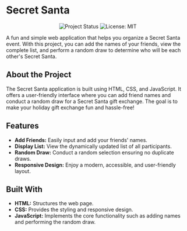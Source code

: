 # Secret Santa

<p align="center">
  <img src="https://img.shields.io/static/v1?label=STATUS&message=IN%20DEVELOPMENT&color=GREEN&style=for-the-badge" alt="Project Status"/>
  <img src="https://img.shields.io/badge/License-MIT-yellow.svg" alt="License: MIT"/>
</p>

A fun and simple web application that helps you organize a Secret Santa event. With this project, you can add the names of your friends, view the complete list, and perform a random draw to determine who will be each other's Secret Santa.

## About the Project

The Secret Santa application is built using HTML, CSS, and JavaScript. It offers a user-friendly interface where you can add friend names and conduct a random draw for a Secret Santa gift exchange. The goal is to make your holiday gift exchange fun and hassle-free!

## Features

- **Add Friends:** Easily input and add your friends' names.
- **Display List:** View the dynamically updated list of all participants.
- **Random Draw:** Conduct a random selection ensuring no duplicate draws.
- **Responsive Design:** Enjoy a modern, accessible, and user-friendly layout.

## Built With

- **HTML:** Structures the web page.
- **CSS:** Provides the styling and responsive design.
- **JavaScript:** Implements the core functionality such as adding names and performing the random draw.

